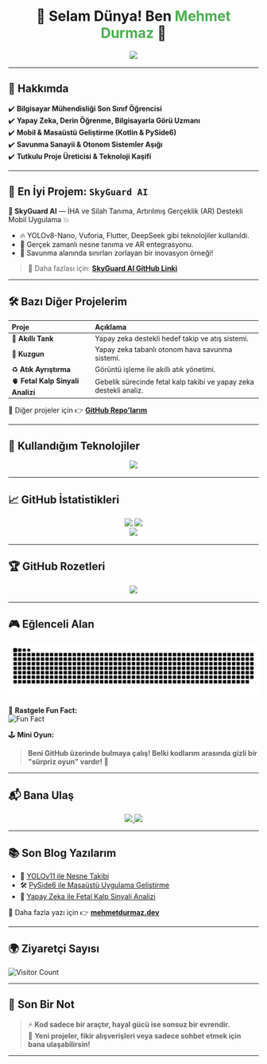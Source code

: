 <h1 align="center">👋 Selam Dünya! Ben <span style="color: #4CAF50;">Mehmet Durmaz</span> 🚀</h1>

<p align="center">
  <img src="https://readme-typing-svg.herokuapp.com?color=%234CAF50&size=24&center=true&vCenter=true&width=600&lines=AI+Engineer+%7C+Computer+Vision+%7C+Mobile+Developer;Otonom+Sistemler+%7C+Savunma+Teknolojileri;PySide6+ve+Kotlin+ile+Yaratıcı+Uygulamalar;Her+satır+kod+bir+hayal+demek+!+%F0%9F%8C%9F"/>
</p>

---

## 🚀 Hakkımda  

✔️ **Bilgisayar Mühendisliği Son Sınıf Öğrencisi**  
✔️ **Yapay Zeka, Derin Öğrenme, Bilgisayarla Görü Uzmanı**  
✔️ **Mobil & Masaüstü Geliştirme (Kotlin & PySide6)**  
✔️ **Savunma Sanayii & Otonom Sistemler Aşığı**  
✔️ **Tutkulu Proje Üreticisi & Teknoloji Kaşifi**  

---

## 🌟 En İyi Projem: `SkyGuard AI`  
**🔹 SkyGuard AI** — İHA ve Silah Tanıma, Artırılmış Gerçeklik (AR) Destekli Mobil Uygulama 💥  
- 🔥 YOLOv8-Nano, Vuforia, Flutter, DeepSeek gibi teknolojiler kullanıldı.  
- 🎯 Gerçek zamanlı nesne tanıma ve AR entegrasyonu.  
- 🚀 Savunma alanında sınırları zorlayan bir inovasyon örneği!

> 📌 Daha fazlası için: **[SkyGuard AI GitHub Linki](https://github.com/mdrmz/skyguard-ai)**

---

## 🛠️ Bazı Diğer Projelerim  

| Proje | Açıklama |
|:---|:---|
| 🎯 **Akıllı Tank** | Yapay zeka destekli hedef takip ve atış sistemi. |
| 🦅 **Kuzgun** | Yapay zeka tabanlı otonom hava savunma sistemi. |
| ♻️ **Atık Ayrıştırma** | Görüntü işleme ile akıllı atık yönetimi. |
| 🫀 **Fetal Kalp Sinyali Analizi** | Gebelik sürecinde fetal kalp takibi ve yapay zeka destekli analiz. |

📌 Diğer projeler için 👉 **[GitHub Repo'larım](https://github.com/mdrmz?tab=repositories)**

---

## 🧰 Kullandığım Teknolojiler  
<div align="center">
  <img src="https://skillicons.dev/icons?i=python,cpp,kotlin,flutter,pyside6,tensorflow,pytorch,opencv,github,linux,arduino,docker,git" />
</div>

---

## 📈 GitHub İstatistikleri  
<div align="center">
  <img src="https://github-readme-stats.vercel.app/api?username=mdrmz&show_icons=true&theme=radical" height="150">
  <img src="https://github-readme-stats.vercel.app/api/top-langs/?username=mdrmz&layout=compact&theme=radical" height="150">
</div>

<div align="center">
  <img src="https://github-readme-streak-stats.herokuapp.com/?user=mdrmz&theme=radical" height="150">
</div>

---

## 🏆 GitHub Rozetleri  
<div align="center">
  <img src="https://github-profile-trophy.vercel.app/?username=mdrmz&theme=radical&row=1&column=7">
</div>

---

## 🎮 Eğlenceli Alan  
<div align="center">
  <img src="https://raw.githubusercontent.com/Platane/snk/output/github-contribution-grid-snake.svg" alt="snake">
</div>

🎲 **Rastgele Fun Fact:**  
![Fun Fact](https://quotes-github-readme.vercel.app/api?type=horizontal&theme=radical)

🕹️ **Mini Oyun:**  
> **Beni GitHub üzerinde bulmaya çalış! Belki kodlarım arasında gizli bir "sürpriz oyun" vardır! 🎯**

---

## 📬 Bana Ulaş  
<div align="center">
  <a href="https://linkedin.com/in/mdrmz">
    <img src="https://img.shields.io/badge/LinkedIn-0A66C2?style=for-the-badge&logo=linkedin&logoColor=white">
  </a>
  <a href="https://mehmetdurmaz.dev">
    <img src="https://img.shields.io/badge/Web%20Sitesi-FF5722?style=for-the-badge&logo=firefox&logoColor=white">
  </a>
</div>

---

## 📚 Son Blog Yazılarım  
<!-- BLOG-POST-LIST:START -->
- 🚀 [YOLOv11 ile Nesne Takibi](https://mehmetdurmaz.dev/yolov11-nesne-takibi)  
- 🛠️ [PySide6 ile Masaüstü Uygulama Geliştirme](https://mehmetdurmaz.dev/pyside6-tutorial)  
- 🤖 [Yapay Zeka ile Fetal Kalp Sinyali Analizi](https://mehmetdurmaz.dev/fetal-ai)  
<!-- BLOG-POST-LIST:END -->

📌 Daha fazla yazı için 👉 **[mehmetdurmaz.dev](https://mehmetdurmaz.dev)**

---

## 🌍 Ziyaretçi Sayısı  
![Visitor Count](https://komarev.com/ghpvc/?username=mdrmz&label=Profile%20Views&color=brightgreen&style=flat)

---

## 📣 Son Bir Not  
> ⚡ **Kod sadece bir araçtır, hayal gücü ise sonsuz bir evrendir.**  
> 💬 **Yeni projeler, fikir alışverişleri veya sadece sohbet etmek için bana ulaşabilirsin!**

---

